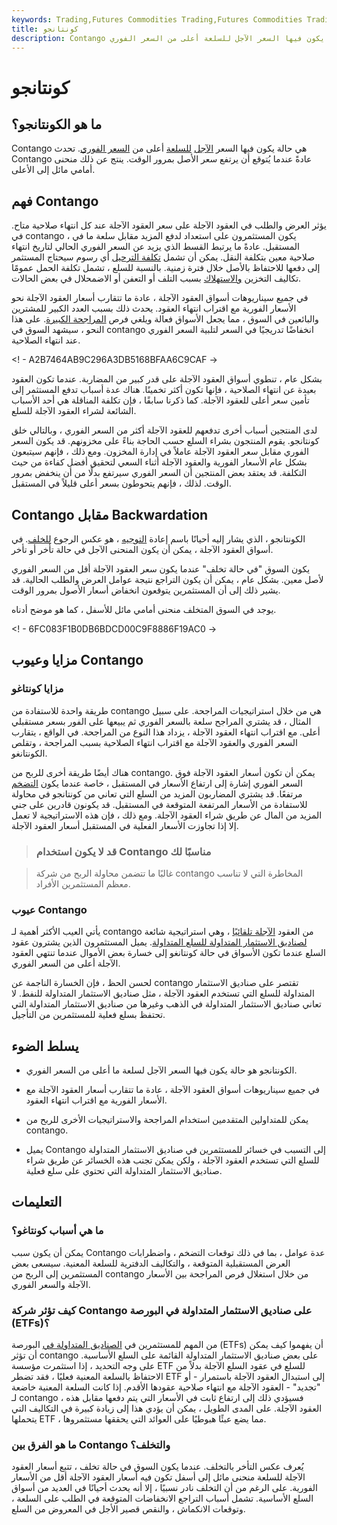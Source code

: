 ```yaml
---
keywords: Trading,Futures Commodities Trading,Futures Commodities Trading Strategy and Education,Futures and Commodities Trading,Strategy and Education
title: كونتانجو
description: Contango هي حالة يكون فيها السعر الآجل للسلعة أعلى من السعر الفوري.
---
```


# كونتانجو
## ما هو الكونتانجو؟

Contango هي حالة يكون فيها السعر [الآجل](/futures) [للسلعة](/commodity) أعلى من [السعر الفوري](/spot_rate). تحدث Contango عادةً عندما يُتوقع أن يرتفع سعر الأصل بمرور الوقت. ينتج عن ذلك منحنى أمامي مائل إلى الأعلى.

## فهم Contango

يؤثر العرض والطلب في العقود الآجلة على سعر العقود الآجلة عند كل انتهاء صلاحية متاح. في contango ، يكون المستثمرون على استعداد لدفع المزيد مقابل سلعة ما في المستقبل. عادةً ما يرتبط القسط الذي يزيد عن السعر الفوري الحالي لتاريخ انتهاء صلاحية معين بتكلفة النقل. يمكن أن تشمل [تكلفة الترحيل](/costofcarry) أي رسوم سيحتاج المستثمر إلى دفعها للاحتفاظ بالأصل خلال فترة زمنية. بالنسبة للسلع ، تشمل تكلفة الحمل عمومًا تكاليف التخزين [والاستهلاك](/depreciation) بسبب التلف أو التعفن أو الاضمحلال في بعض الحالات.

في جميع سيناريوهات أسواق العقود الآجلة ، عادة ما تتقارب أسعار العقود الآجلة نحو الأسعار الفورية مع اقتراب انتهاء العقود. يحدث ذلك بسبب العدد الكبير للمشترين والبائعين في السوق ، مما يجعل الأسواق فعالة ويلغي فرص [المراجحة الكبيرة](/arbitrage). على هذا النحو ، سيشهد السوق في contango انخفاضًا تدريجيًا في السعر لتلبية السعر الفوري عند انتهاء الصلاحية.

<! - A2B7464AB9C296A3DB5168BFAA6C9CAF ->

بشكل عام ، تنطوي أسواق العقود الآجلة على قدر كبير من المضاربة. عندما تكون العقود بعيدة عن انتهاء الصلاحية ، فإنها تكون أكثر تخمينًا. هناك عدة أسباب تدفع المستثمر إلى تأمين سعر أعلى للعقود الآجلة. كما ذكرنا سابقًا ، فإن تكلفة المناقلة هي أحد الأسباب الشائعة لشراء العقود الآجلة للسلع.

لدى المنتجين أسباب أخرى تدفعهم للعقود الآجلة أكثر من السعر الفوري ، وبالتالي خلق كونتانجو. يقوم المنتجون بشراء السلع حسب الحاجة بناءً على مخزونهم. قد يكون السعر الفوري مقابل سعر العقود الآجلة عاملاً في إدارة المخزون. ومع ذلك ، فإنهم سيتبعون بشكل عام الأسعار الفورية والعقود الآجلة أثناء السعي لتحقيق أفضل كفاءة من حيث التكلفة. قد يعتقد بعض المنتجين أن السعر الفوري سيرتفع بدلًا من أن ينخفض بمرور الوقت. لذلك ، فإنهم يتحوطون بسعر أعلى قليلاً في المستقبل.

## Contango مقابل Backwardation

الكونتانجو ، الذي يشار إليه أحيانًا باسم إعادة [التوجيه](/forwardation) ، هو عكس الرجوع [للخلف](/backwardation). في أسواق العقود الآجلة ، يمكن أن يكون المنحنى الآجل في حالة تأخر أو تأخر.

يكون السوق "في حالة تخلف" عندما يكون سعر العقود الآجلة أقل من السعر الفوري لأصل معين. بشكل عام ، يمكن أن يكون التراجع نتيجة عوامل العرض والطلب الحالية. قد يشير ذلك إلى أن المستثمرين يتوقعون انخفاض أسعار الأصول بمرور الوقت.

يوجد في السوق المتخلف منحنى أمامي مائل للأسفل ، كما هو موضح أدناه.

<! - 6FC083F1B0DB6BDCD00C9F8886F19AC0 ->

## مزايا وعيوب Contango

### مزايا كونتاغو

طريقة واحدة للاستفادة من contango هي من خلال استراتيجيات المراجحة. على سبيل المثال ، قد يشتري المراجح سلعة بالسعر الفوري ثم يبيعها على الفور بسعر مستقبلي أعلى. مع اقتراب انتهاء العقود الآجلة ، يزداد هذا النوع من المراجحة. في الواقع ، يتقارب السعر الفوري والعقود الآجلة مع اقتراب انتهاء الصلاحية بسبب المراجحة ، وتقلص الكونتانغو.

هناك أيضًا طريقة أخرى للربح من contango. يمكن أن تكون أسعار العقود الآجلة فوق السعر الفوري إشارة إلى ارتفاع الأسعار في المستقبل ، خاصة عندما يكون [التضخم](/inflation) مرتفعًا. قد يشتري المضاربون المزيد من السلع التي تعاني من كونتانجو في محاولة للاستفادة من الأسعار المرتفعة المتوقعة في المستقبل. قد يكونون قادرين على جني المزيد من المال عن طريق شراء العقود الآجلة. ومع ذلك ، فإن هذه الاستراتيجية لا تعمل إلا إذا تجاوزت الأسعار الفعلية في المستقبل أسعار العقود الآجلة.

> ### قد لا يكون استخدام Contango مناسبًا لك

> غالبًا ما تتضمن محاولة الربح من شركة contango المخاطرة التي لا تناسب معظم المستثمرين الأفراد.

>

### عيوب Contango

يأتي العيب الأكثر أهمية لـ contango من العقود [الآجلة تلقائيًا](/rollforward) ، وهي استراتيجية شائعة [لصناديق الاستثمار المتداولة للسلع المتداولة](/commodity-etf). يميل المستثمرون الذين يشترون عقود السلع عندما تكون الأسواق في حالة كونتانغو إلى خسارة بعض الأموال عندما تنتهي العقود الآجلة أعلى من السعر الفوري.

لحسن الحظ ، فإن الخسارة الناجمة عن contango تقتصر على صناديق الاستثمار المتداولة للسلع التي تستخدم العقود الآجلة ، مثل صناديق الاستثمار المتداولة للنفط. لا تعاني صناديق الاستثمار المتداولة في الذهب وغيرها من صناديق الاستثمار المتداولة التي تحتفظ بسلع فعلية للمستثمرين من التأجيل.

## يسلط الضوء

- الكونتانجو هو حالة يكون فيها السعر الآجل لسلعة ما أعلى من السعر الفوري.

- في جميع سيناريوهات أسواق العقود الآجلة ، عادة ما تتقارب أسعار العقود الآجلة مع الأسعار الفورية مع اقتراب انتهاء العقود.

- يمكن للمتداولين المتقدمين استخدام المراجحة والاستراتيجيات الأخرى للربح من contango.

- يميل Contango إلى التسبب في خسائر للمستثمرين في صناديق الاستثمار المتداولة للسلع التي تستخدم العقود الآجلة ، ولكن يمكن تجنب هذه الخسائر عن طريق شراء صناديق الاستثمار المتداولة التي تحتوي على سلع فعلية.

## التعليمات

### ما هي أسباب كونتاغو؟

يمكن أن يكون سبب Contango عدة عوامل ، بما في ذلك توقعات التضخم ، واضطرابات العرض المستقبلية المتوقعة ، والتكاليف الدفترية للسلعة المعنية. سيسعى بعض المستثمرين إلى الربح من contango من خلال استغلال فرص المراجحة بين الأسعار الآجلة والسعر الفوري.

### كيف تؤثر شركة Contango على صناديق الاستثمار المتداولة في البورصة (ETFs)؟

من المهم للمستثمرين في [الصناديق المتداولة في](/etf) البورصة (ETFs) أن يفهموا كيف يمكن أن تؤثر contango على بعض صناديق الاستثمار المتداولة القائمة على السلع الأساسية. على وجه التحديد ، إذا استثمرت مؤسسة ETF للسلع في عقود السلع الآجلة بدلاً من الاحتفاظ بالسلعة المعنية فعليًا ، فقد تضطر ETF إلى استبدال العقود الآجلة باستمرار - أو "تجديد" - العقود الآجلة مع انتهاء صلاحية عقودها الأقدم. إذا كانت السلعة المعنية خاضعة لـ contango ، فسيؤدي ذلك إلى ارتفاع ثابت في الأسعار التي يتم دفعها مقابل هذه العقود الآجلة. على المدى الطويل ، يمكن أن يؤدي هذا إلى زيادة كبيرة في التكاليف التي يتحملها ETF ، مما يضع عبئًا هبوطيًا على العوائد التي يحققها مستثمروها.

### ما هو الفرق بين Contango والتخلف؟

يُعرف عكس التأخر بالتخلف. عندما يكون السوق في حالة تخلف ، تتبع أسعار العقود الآجلة للسلعة منحنى مائل إلى أسفل تكون فيه أسعار العقود الآجلة أقل من الأسعار الفورية. على الرغم من أن التخلف نادر نسبيًا ، إلا أنه يحدث أحيانًا في العديد من أسواق السلع الأساسية. تشمل أسباب التراجع الانخفاضات المتوقعة في الطلب على السلعة ، وتوقعات الانكماش ، والنقص قصير الأجل في المعروض من السلع.

